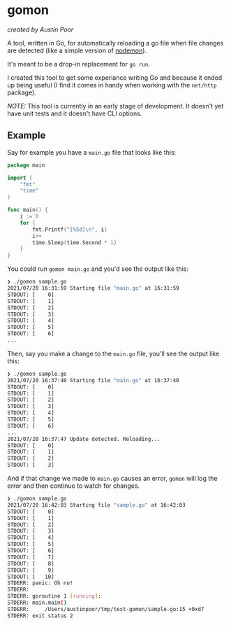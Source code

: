 # gomon

_created by Austin Poor_

A tool, written in Go, for automatically reloading a go file when file changes are detected (like a simple version of [nodemon](https://nodemon.io/)).

It's meant to be a drop-in replacement for `go run`.

I created this tool to get some experiance writing Go and because it ended up being useful (I find it comes in handy when working with the `net/http` package).

_NOTE:_ This tool is currently in an early stage of development. It doesn't yet have unit tests and it doesn't have CLI options.

## Example

Say for example you have a `main.go` file that looks like this:

```go
package main

import (
    "fmt"
    "time"
)

func main() {
    i := 0
    for {
        fmt.Printf("[%5d]\n", i)
        i++
        time.Sleep(time.Second * 1)
    }
}
```

You could run `gomon main.go` and you'd see the output like this:

```bash
❯ ./gomon sample.go
2021/07/20 16:31:59 Starting file "main.go" at 16:31:59
STDOUT: [    0]
STDOUT: [    1]
STDOUT: [    2]
STDOUT: [    3]
STDOUT: [    4]
STDOUT: [    5]
STDOUT: [    6]
...
```

Then, say you make a change to the `main.go` file, you'll see the output like this:

```bash
❯ ./gomon sample.go
2021/07/20 16:37:40 Starting file "main.go" at 16:37:40
STDOUT: [    0]
STDOUT: [    1]
STDOUT: [    2]
STDOUT: [    3]
STDOUT: [    4]
STDOUT: [    5]
STDOUT: [    6]
...
2021/07/20 16:37:47 Update detected. Reloading...
STDOUT: [    0]
STDOUT: [    1]
STDOUT: [    2]
STDOUT: [    3]
```

And if that change we made to `main.go` causes an error, `gomon` will log the error and then continue to watch for changes.

```bash
❯ ./gomon sample.go
2021/07/20 16:42:03 Starting file "sample.go" at 16:42:03
STDOUT: [    0]
STDOUT: [    1]
STDOUT: [    2]
STDOUT: [    3]
STDOUT: [    4]
STDOUT: [    5]
STDOUT: [    6]
STDOUT: [    7]
STDOUT: [    8]
STDOUT: [    9]
STDOUT: [   10]
STDERR: panic: Oh no!
STDERR:
STDERR: goroutine 1 [running]:
STDERR: main.main()
STDERR: 	/Users/austinpoor/tmp/test-gomon/sample.go:15 +0xd7
STDERR: exit status 2
```

